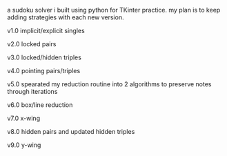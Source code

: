 a sudoku solver i built using python for TKinter practice. my plan is to keep adding strategies with each new version.


v1.0 implicit/explicit singles

v2.0 locked pairs

v3.0 locked/hidden triples

v4.0 pointing pairs/triples

v5.0 spearated my reduction routine into 2 algorithms to preserve notes through iterations

v6.0 box/line reduction

v7.0 x-wing

v8.0 hidden pairs and updated hidden triples

v9.0 y-wing

